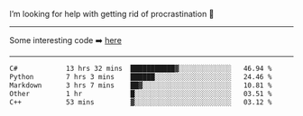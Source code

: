 I’m looking for help with getting rid of procrastination 🤔

-----

Some interesting code :arrow_right: [here](https://github.com/zhen8838/playground)

-----

<!--START_SECTION:waka-->

```txt
C#            13 hrs 32 mins  ███████████▓░░░░░░░░░░░░░   46.94 %
Python        7 hrs 3 mins    ██████░░░░░░░░░░░░░░░░░░░   24.46 %
Markdown      3 hrs 7 mins    ██▓░░░░░░░░░░░░░░░░░░░░░░   10.81 %
Other         1 hr            █░░░░░░░░░░░░░░░░░░░░░░░░   03.51 %
C++           53 mins         ▓░░░░░░░░░░░░░░░░░░░░░░░░   03.12 %
```

<!--END_SECTION:waka-->

<!--
**zhen8838/zhen8838** is a ✨ _special_ ✨ repository because its `README.md` (this file) appears on your GitHub profile.

Here are some ideas to get you started:

- 🔭 I’m currently working on ...
- 🌱 I’m currently learning ...
- 👯 I’m looking to collaborate on ...
 ...
- 💬 Ask me about ...
- 📫 How to reach me: ...
- 😄 Pronouns: ...
- ⚡ Fun fact: ...
-->
